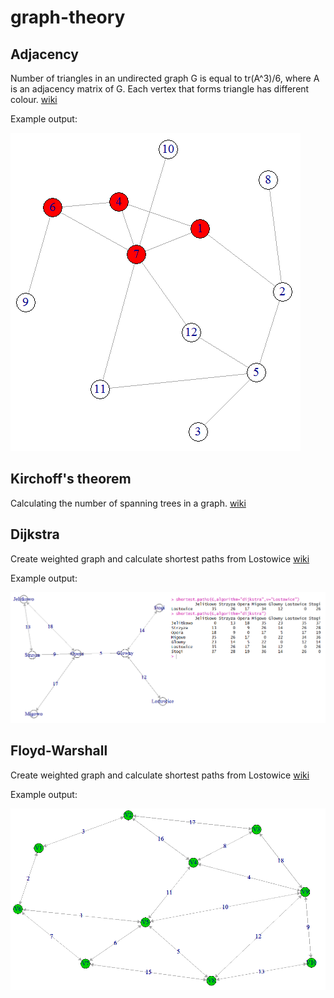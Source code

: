 # graph-theory

## Adjacency

Number of triangles in an undirected graph G is equal to tr(A^3)/6, where A is an adjacency matrix of G. Each vertex that forms triangle has different colour.
[wiki](https://en.wikipedia.org/wiki/Adjacency_matrix#Properties)

Example output:

![image alt text](adjacency.png)


## Kirchoff's theorem

Calculating the number of spanning trees in a graph.
[wiki](https://en.wikipedia.org/wiki/Kirchhoff%27s_theorem)


## Dijkstra

Create weighted graph and calculate shortest paths from Lostowice
[wiki](https://en.wikipedia.org/wiki/Dijkstra%27s_algorithm)

Example output:

![image alt text](dijkstra.png)


## Floyd-Warshall

Create weighted graph and calculate shortest paths from Lostowice
[wiki](https://en.wikipedia.org/wiki/Dijkstra%27s_algorithm)

Example output:

![image alt text](floyd-warshall.png)
